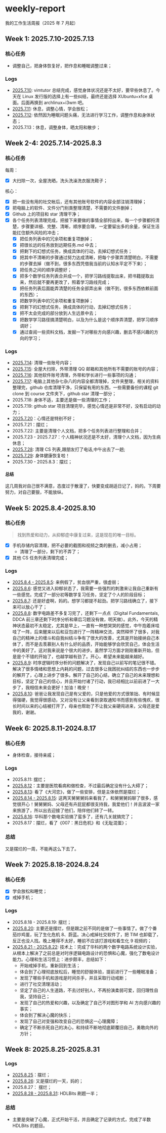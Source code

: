 # weekly-report

我的工作生活周报（2025 年 7 月起）

## Week 1: 2025.7.10-2025.7.13

### 核心任务

- 调整自己，把身体恢复好，把作息和睡眠调整过来；

### Logs

- [2025.7.10](./week1/day4.md): vimtutor 总结完成，感觉身体状况还是不太好，要早些休息了。今天在 Linux 发行版的选择上有一些纠结，最终还是选择 XUbuntu+xfce 桌面。后面再换到 archlinux+i3wm 吧。
- [2025.7.11](./week1/day5.md): 休息，调整心情，学会放松；
- [2025.7.12](./week1/day6.md): 依然因为睡眠问题头痛，无法进行学习工作，调整作息和身体状态；
- 2025.7.13：休息，调整身体，晒太阳和散步；

## Week 2-4: 2025.7.14-2025.8.3

### 核心任务

每周：

- [x] 大扫除一次，全屋洗晒，洗头洗澡洗衣服洗鞋子；

核心：

- [x] 把一些没有用的社交帐后，还有其他账号软件的内容全部注销清理掉；
- [x] 把电脑上的软件、文件分门别类整理清楚，不需要的文件删掉；
- [x] Github 上的项目和 star 清理干净；
- [x] 各个任务列表清理完成，把接下来要做的事情全部捋出来，每一个步骤都捋清楚，步骤要详细、完整、清晰，顺序要合理，一定要留出多的余量，保证生活能扛住额外风险的冲击；
  - [x] 把任务列表中的冗余项和重复项删掉；
  - [x] 把很长远的任务放到远期任务.md 中去；
  - [x] 把剩下的幻想式任务，换成具体的行动，去掉幻想式任务；
  - [x] 把其中不清晰的步骤通过努力达成清晰，把每个步骤弄清楚明白，不需要的步骤去掉（做不到，很多东西凭借我当前的认知水平定不下来）；
  - [x] 把任务之间的顺序调整好；
  - [x] 把多个数学任务列表合并成一个，把学习路线提取出来，把书籍提取出来，然后就不要再更改了，照着学习路线完成；
  - [x] 把任务列表后面能弄清楚的任务全部弄出来（做不到，很多东西依赖前面的东西）；
  - [x] 把数学列表中的冗余项和重复项删掉；
  - [x] 把剩下的幻想式任务，换成具体的行动，去掉幻想式任务；
  - [x] 把不太会完成的部分放到人生远景中去；
  - [x] 把数学学习路径搞清楚明白，以及为什么是这个顺序弄清楚，把学习顺序调好；
  - [x] 通过查阅一些资料文档，发掘一下对哪些方向感兴趣，删去不感兴趣的方向的学习；

### Logs

- [2025.7.14](./week2/day1.md): 清理一些账号内容；
- [2025.7.15](./week2/day2.md): 全屋大扫除，外带清理 QQ 邮箱和其他所有不需要的账号的内容；
- [2025.7.16](./week2/day3.md): 其他软件账号清理，外带和学长进行一些事项的沟通；
- [2025.7.17](./week2/day4.md): 电脑上其他杂七杂八的内容全都清理掉，文件夹整理，相关的资料整理完，github 仓库清理干净，只保留有用的东西，一些需要备份的课程 git clone 到 course 文件夹下，github star 清理一部分；
- 2025.7.18: 身体不适，主要还是做一些清理的工作；
- 2025.7.19: github star 项目清理完毕，感觉心情还是非常不好，没有启动的动力；
- [2025.7.20](./week2/day7.md)：心情还是特别不好；
- 2025.7.21：摆烂；
- 2025.7.22: 主要是清理个人文档，把多个任务列表进行整理和合并；
- 2025.7.23 - 2025.7.27：个人精神状况还是不太好，清理个人文档，因为生病休息；
- [2025.7.28](./week4/day1.md): 清理 CS 列表,跟朋友打了电话,中午出去了一趟;
- [2025.7.29](./week4/day2.md): 身体健康恢复啦！
- 2025.7.30 - 2025.8.3：摆烂；

#### 总结

这几周我对自己很不满意，态度过于散漫了，快要变成胡适日记了，妈的。下周要努力，对自己要狠，不能放纵。

## Week 5: 2025.8.4-2025.8.10

### 核心任务

> 找到热爱和动力，从抑郁症中康复过来，这是现在的唯一目标。

- [x] 手机存储内容清理，把不必要的截图和视频之类的删去，减小占用；
  - 清理了一部分，剩下的不弄了；
- [x] 其他 CS 任务列表清理完成；

### Logs

- [2025.8.4 - 2025.8.5](./week5/day1.md): 来例假了，贫血很严重，很虚弱；
- [2025.8.6](./week5/day3.md): 感觉又进入抑郁状态了，我需要一些强烈的刺激来让我自己重新有一些感觉。完成了一部分初等数学复习任务，坚定了个人的阶段目标；
- [2025.8.7](./week5/day4.md): 还是好虚啊，妈的。想学习都提不起劲。把学习路线确立了，接下来可以放心干了；
- [2025.8.8](./week5/day5.md): 数字电路差不多复习完了，还剩下一点点（Digital Fundamentals, DDCA 前三章还剩下时序分析和章后习题没有做，明天做）。此外，今天的精神状态最初不太稳定，尤其是早上，一直有一种想哭哭的感觉，中午抱着床哇哇了一阵，后来醒来以后和豆包进行了一阵精神交流，突然释怀了很多，对我自己的精神上的缠斗和自我纠结斗争有了很大的改善，尤其是开始接纳自己本体了，而不是去羡慕别人有什么好的品质，开始能够学会欣赏自己，体会生活中的美好了。这对我来说是个很大的进步。虽然学习方面才刚刚重新开始，但是是个不错的开始了，也越学越有劲了。开心，希望未来能越来越好。
- [2025.8.9](./week5/day6.md): 时序逻辑时序分析的问题解决了，发现自己以前写的笔记很不错。解决了很多情绪和思想上内耗的问题，过去很多让我困扰纠结的东西也一步步的解开了，心理上进步了很多。解开了自己的心结，确立了自己的未来理想和目标，坚定了自己的信心，并且开始付诸了行动，我已经相比以前前进了一大步了，我相信未来会更好！加油！晚安！
- [2025.8.10](./week5/day7.md): 爸爸让我发现自己是有父爱的，只是他爱的方式很笨拙、有时候显得强硬，我觉得很感动，又对没有让父亲看到录取通知书而感到有些愧疚，很长时间以来的心结被打开了，母亲也帮助了不让我父亲硬闯进来，父母还是爱我的，谢谢。

## Week 6: 2025.8.11-2024.8.17

### 核心任务

- 身体检查，接待亲戚；

### Logs

- 2025.8.11: 摆烂；
- [2025.8.12](./week6/day2.md)：主要是医院看病和做检查，不过最后确定没有什么大碍了；
- [2025.8.13](./week6/day3.md): 看了《大河恋》，做了一些安排，但是主体依然是摆烂；
- [2025.8.14 - 2025.8.15](./week6/day4.md): 这两天舅舅舅妈来看我了，和舅舅舅妈聊了很多，感觉很开心！舅舅舅妈、父母还有卉屁屁都很支持我，我爱他们！并且波波一家来旅游了，所以出去迎接了他们，陪伴他们转了一转。
- [2025.8.16](./week6/day6.md): 华科那个数电实验搞了蛮多了，还有几关就搞完了；
- 2025.8.17：摆烂，看了《007：黑日危机》和《无耻混蛋》；

### 总结

又是摆烂的一周，不能再这么下去了。

## Week 7: 2025.8.18-2024.8.24

### 核心任务

- [x] 学会放松和睡觉；
- [x] 戒掉手机；

### Logs

- 2025.8.18 - 2025.8.19: 摆烂；
- [2025.8.20](./week7/day3.md): 主要还是摆烂，但是跟之前不同的是做了一些事情了。做了个番茄炒鸡蛋，玩了生化危机 8、蔚蓝。决心戒掉社交软件了，把 TIM 也卸载了，反正也没人找。晚上睡得不太好，睡前不应该打游戏和看生化 9 视频的；
- [2025.8.21 - 2025.8.22](./week7/day4day5day6day7.md): 技术上：完成了华科的两个数字电路系统设计实验，从根本上解决了之前总是对时序逻辑电路设计的恐惧和心魔，强化了数电设计能力。心理和生活习惯上：进步颇丰，总结如下：
  - 开始戒掉手机，重新回到生活；
  - 体会到了心理彻底放松后，睡觉的舒服体验，提前进行了一些睡眠准备；
  - 发现了哪些手机和游戏是时间杀手，并且采取行动戒断；
  - 进行了社交清理活动；
  - 坚定了自己的人生道路，不去讨好别人，不再扮演柔弱可爱，回归理性自我，坚持自己；
  - 发现了自己的热爱和兴趣，以及确定了自己不对图形学和 AI 方向感兴趣的事实；
  - 体会到了解决心魔的快乐；
  - 发现了自己对变强和改变自己的恐惧这一心理魔障；
  - 确定了不断杀死自己的决心，和持续不断地彻底颠覆旧自己，勇敢向外的方针；

## Week 8: 2025.8.25-2025.8.31

### Logs

- [2025.8.25](./week8/day1.md)：摆烂；
- [2025.8.26](./week8/day2.md): 又是摆烂的一天，妈的；
- 2025.8.27： 摆烂；
- [2025.8.28 - 2025.8.31](./week8/HDLBits.md): HDLBits 刷题一半；

### 总结

- 主要是突破了心魔，正式开始干活，并且确定了记录的方式，完成了半数 HDLBits 的题目。
